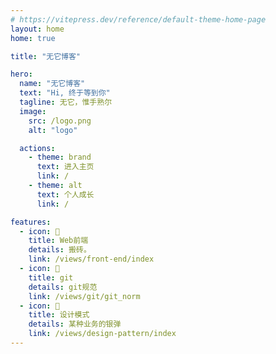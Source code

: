 ```yaml
---
# https://vitepress.dev/reference/default-theme-home-page
layout: home
home: true

title: "无它博客"

hero:
  name: "无它博客"
  text: "Hi, 终于等到你"
  tagline: 无它，惟手熟尔 
  image:
    src: /logo.png
    alt: "logo"

  actions:
    - theme: brand
      text: 进入主页
      link: /
    - theme: alt
      text: 个人成长
      link: /

features:
  - icon: 🤹
    title: Web前端
    details: 搬砖。
    link: /views/front-end/index
  - icon: 🎨
    title: git
    details: git规范
    link: /views/git/git_norm
  - icon: 🧩
    title: 设计模式
    details: 某种业务的银弹
    link: /views/design-pattern/index
---
```



